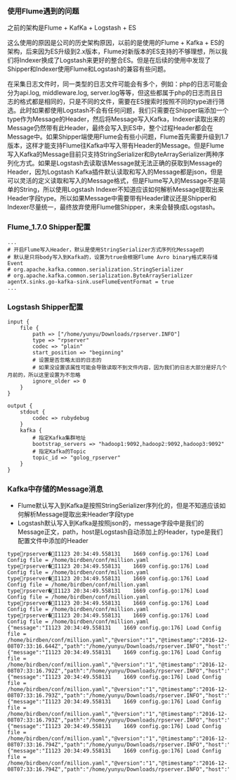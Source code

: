 ### 使用Flume遇到的问题

之前的架构是Flume + KafKa + Logstash + ES

这么使用的原因是公司的历史架构原因，以前的是使用的Flume + Kafka + ES的架构，后来因为ES升级到2.x版本，Flume对新版本的ES支持的不够理想，所以我们将Indexer换成了Logstash来更好的整合ES。但是在后续的使用中发现了Shipper和Indexer使用Flume和Logstash的兼容有些问题。

在采集日志文件时，同一类型的日志文件可能会有多个，例如：php的日志可能会分为api.log, middleware.log, server.log等等，但这些都属于php的日志而且日志的格式都是相同的，只是不同的文件，需要在ES搜索时按照不同的type进行筛选。此时如果都使用Logstash不会有任何问题，我们只需要在Shipper端添加一个type作为Message的Header，然后将Message写入Kafka，Indexer读取出来的Message仍然带有此Header，最终会写入到ES中，整个过程Header都会在Message中。如果Shipper端使用Flume会有些小问题，Flume首先需要升级到1.7版本，这样才能支持Flume往Kafka中写入带有Header的Message。但是Flume写入Kafka的Message目前只支持StringSerializer和ByteArraySerializer两种序列化方式。如果是Logstash去读取该Message就无法正确的获取到Message的Header，因为Logstash Kafka插件默认读取和写入的Message都是json，但是可以灵活的定义读取和写入的Message格式，但是Flume写入的Message不是简单的String，所以使用Logstash Indexer不知道应该如何解析Message提取出来Header字段type。所以如果Message中需要带有Header建议还是Shipper和Indexer尽量统一，最终放弃使用Flume做Shipper，未来会替换成Logstash。

### Flume_1.7.0 Shipper配置

```
...
# 开启Flume写入Header，默认是使用StringSerializer方式序列化Message的
# 默认是只将body写入到Kafka的，设置为true会根据Flume Avro binary格式来存储Event
# org.apache.kafka.common.serialization.StringSerializer
# org.apache.kafka.common.serialization.ByteArraySerializer
agentX.sinks.go-kafka-sink.useFlumeEventFormat = true
...
```

### Logstash Shipper配置

```
input {
    file {
        path => ["/home/yunyu/Downloads/rpserver.INFO"]
        type => "rpserver"
        codec => "plain"
        start_position => "beginning"
        # 设置是否忽略太旧的日志的
        # 如果没设置该属性可能会导致读取不到文件内容，因为我们的日志大部分是好几个月前的，所以这里设置为不忽略
        ignore_older => 0
    }
}

output {
    stdout {
        codec => rubydebug
    }
    kafka {
        # 指定Kafka集群地址
        bootstrap_servers => "hadoop1:9092,hadoop2:9092,hadoop3:9092"
        # 指定Kafka的Topic
        topic_id => "golog_rpserver"
    }
}
```

### Kafka中存储的Message消息

- Flume默认写入到Kafka是按照StringSerializer序列化的，但是不知道应该如何解析Message提取出来Header字段type
- Logstash默认写入到Kafka是按照json的，message字段中是我们的Message正文，path，host是Logstash自动添加上的Header，type是我们配置文件中添加的Header

```
typerpserver�I1123 20:34:49.558131    1669 config.go:176] Load Config file = /home/birdben/conf/million.yaml
typerpserver�I1123 20:34:49.558131    1669 config.go:176] Load Config file = /home/birdben/conf/million.yaml
typerpserver�I1123 20:34:49.558131    1669 config.go:176] Load Config file = /home/birdben/conf/million.yaml
typerpserver�I1123 20:34:49.558131    1669 config.go:176] Load Config file = /home/birdben/conf/million.yaml
typerpserver�I1123 20:34:49.558131    1669 config.go:176] Load Config file = /home/birdben/conf/million.yaml
typerpserver�I1123 20:34:49.558131    1669 config.go:176] Load Config file = /home/birdben/conf/million.yaml
{"message":"I1123 20:34:49.558131    1669 config.go:176] Load Config file = /home/birdben/conf/million.yaml","@version":"1","@timestamp":"2016-12-08T07:33:16.644Z","path":"/home/yunyu/Downloads/rpserver.INFO","host":"hadoop1","type":"rpserver"}
{"message":"I1123 20:34:49.558131    1669 config.go:176] Load Config file = /home/birdben/conf/million.yaml","@version":"1","@timestamp":"2016-12-08T07:33:16.792Z","path":"/home/yunyu/Downloads/rpserver.INFO","host":"hadoop1","type":"rpserver"}
{"message":"I1123 20:34:49.558131    1669 config.go:176] Load Config file = /home/birdben/conf/million.yaml","@version":"1","@timestamp":"2016-12-08T07:33:16.793Z","path":"/home/yunyu/Downloads/rpserver.INFO","host":"hadoop1","type":"rpserver"}
{"message":"I1123 20:34:49.558131    1669 config.go:176] Load Config file = /home/birdben/conf/million.yaml","@version":"1","@timestamp":"2016-12-08T07:33:16.793Z","path":"/home/yunyu/Downloads/rpserver.INFO","host":"hadoop1","type":"rpserver"}
{"message":"I1123 20:34:49.558131    1669 config.go:176] Load Config file = /home/birdben/conf/million.yaml","@version":"1","@timestamp":"2016-12-08T07:33:16.794Z","path":"/home/yunyu/Downloads/rpserver.INFO","host":"hadoop1","type":"rpserver"}
{"message":"I1123 20:34:49.558131    1669 config.go:176] Load Config file = /home/birdben/conf/million.yaml","@version":"1","@timestamp":"2016-12-08T07:33:16.794Z","path":"/home/yunyu/Downloads/rpserver.INFO","host":"hadoop1","type":"rpserver"}
```